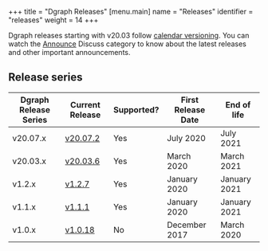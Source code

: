 +++
title = "Dgraph Releases"
[menu.main]
  name = "Releases"
  identifier = "releases"
  weight = 14
+++

Dgraph releases starting with v20.03 follow [calendar versioning](https://calver.org).
You can watch the [Announce][] Discuss category to know about the latest releases and other important announcements.

[Announce]: https://discuss.dgraph.io/c/announce

## Release series

 Dgraph Release Series | Current Release | Supported? | First Release Date | End of life
-----------------------|-----------------|------------|--------------------|------------
 v20.07.x              | [v20.07.2][]    | Yes        | July 2020          | July 2021       
 v20.03.x              | [v20.03.6][]    | Yes        | March 2020         | March 2021
 v1.2.x                | [v1.2.7][]      | Yes        | January 2020       | January 2021
 v1.1.x                | [v1.1.1][]      | Yes        | January 2020       | January 2021
 v1.0.x                | [v1.0.18][]     | No         | December 2017      | March 2020


[v20.07.2]: https://discuss.dgraph.io/t/dgraph-v20-07-2-release-savvy-shuri-2/11084
[v20.03.6]: https://discuss.dgraph.io/t/dgraph-v20-03-6-release/11085
[v1.2.7]: https://discuss.dgraph.io/t/dgraph-v1-2-7/10507
[v1.1.1]: https://discuss.dgraph.io/t/dgraph-v1-1-1-release/5664
[v1.0.18]: https://discuss.dgraph.io/t/dgraph-v1-0-18-release/5663
